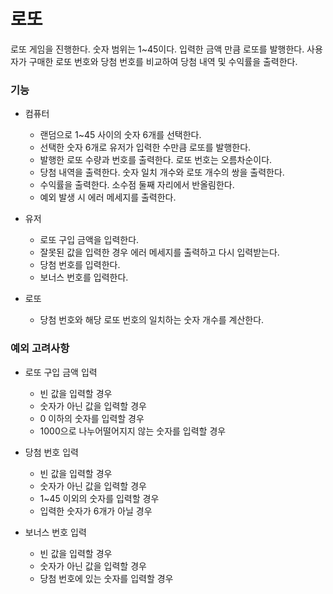 # 로또

로또 게임을 진행한다. 숫자 범위는 1~45이다. 입력한 금액 만큼 로또를 발행한다.
사용자가 구매한 로또 번호와 당첨 번호를 비교하여 당첨 내역 및 수익률을 출력한다.

### 기능

- 컴퓨터

  - 랜덤으로 1~45 사이의 숫자 6개를 선택한다.
  - 선택한 숫자 6개로 유저가 입력한 수만큼 로또를 발행한다.
  - 발행한 로또 수량과 번호를 출력한다. 로또 번호는 오름차순이다.
  - 당첨 내역을 출력한다. 숫자 일치 개수와 로또 개수의 쌍을 출력한다.
  - 수익률을 출력한다. 소수점 둘째 자리에서 반올림한다.
  - 예외 발생 시 에러 메세지를 출력한다.

- 유저

  - 로또 구입 금액을 입력한다.
  - 잘못된 값을 입력한 경우 에러 메세지를 출력하고 다시 입력받는다.
  - 당첨 번호를 입력한다.
  - 보너스 번호를 입력한다.

- 로또

  - 당첨 번호와 해당 로또 번호의 일치하는 숫자 개수를 계산한다.

### 예외 고려사항

- 로또 구입 금액 입력

  - 빈 값을 입력할 경우
  - 숫자가 아닌 값을 입력할 경우
  - 0 이하의 숫자를 입력할 경우
  - 1000으로 나누어떨어지지 않는 숫자를 입력할 경우

- 당첨 번호 입력

  - 빈 값을 입력할 경우
  - 숫자가 아닌 값을 입력할 경우
  - 1~45 이외의 숫자를 입력할 경우
  - 입력한 숫자가 6개가 아닐 경우

- 보너스 번호 입력

  - 빈 값을 입력할 경우
  - 숫자가 아닌 값을 입력할 경우
  - 당첨 번호에 있는 숫자를 입력할 경우
